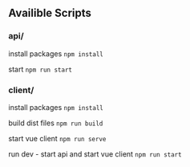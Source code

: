 
## Availible Scripts

### api/
install packages
`npm install`

start
`npm run start`

### client/
install packages
`npm install`

build dist files
`npm run build`

start vue client
`npm run serve`

run dev - start api and start vue client
`npm run start`
